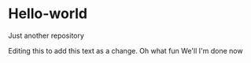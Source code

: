 # Hello-world
Just another repository

Editing this to add this text as a change. Oh what fun
We'll I'm done now
